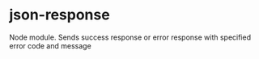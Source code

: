 # json-response
Node module. 
Sends success response or error response with specified error code and message
